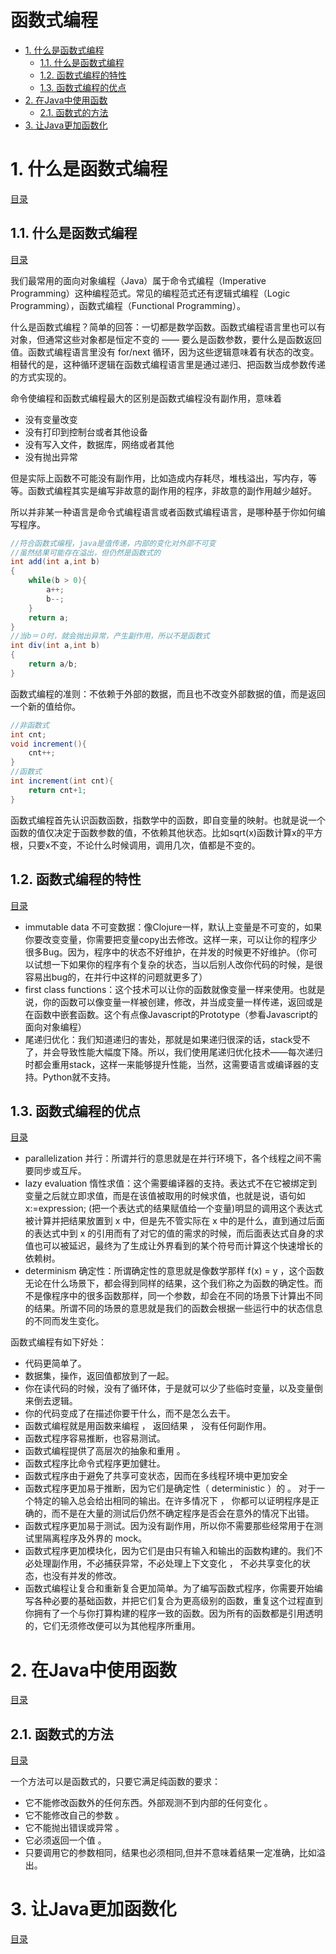 
<h1>函数式编程</h1>

<span id="menu"></span>

<!-- TOC -->

- [1. 什么是函数式编程](#1-什么是函数式编程)
  - [1.1. 什么是函数式编程](#11-什么是函数式编程)
  - [1.2. 函数式编程的特性](#12-函数式编程的特性)
  - [1.3. 函数式编程的优点](#13-函数式编程的优点)
- [2. 在Java中使用函数](#2-在java中使用函数)
  - [2.1. 函数式的方法](#21-函数式的方法)
- [3. 让Java更加函数化](#3-让java更加函数化)

<!-- /TOC -->

# 1. 什么是函数式编程
<a href="#menu"  >目录</a>

## 1.1. 什么是函数式编程
<a href="#menu"  >目录</a>

我们最常用的面向对象编程（Java）属于命令式编程（Imperative Programming）这种编程范式。常见的编程范式还有逻辑式编程（Logic Programming），函数式编程（Functional Programming）。

什么是函数式编程？简单的回答：一切都是数学函数。函数式编程语言里也可以有对象，但通常这些对象都是恒定不变的 —— 要么是函数参数，要什么是函数返回值。函数式编程语言里没有 for/next 循环，因为这些逻辑意味着有状态的改变。相替代的是，这种循环逻辑在函数式编程语言里是通过递归、把函数当成参数传递的方式实现的。

命令使编程和函数式编程最大的区别是函数式编程没有副作用，意味着
* 没有变量改变
* 没有打印到控制台或者其他设备
* 没有写入文件，数据库，网络或者其他
* 没有抛出异常

但是实际上函数不可能没有副作用，比如造成内存耗尽，堆栈溢出，写内存，等等。函数式编程其实是编写非故意的副作用的程序，非故意的副作用越少越好。

所以并非某一种语言是命令式编程语言或者函数式编程语言，是哪种基于你如何编写程序。
  
```java
//符合函数式编程，java是值传递，内部的变化对外部不可变
//虽然结果可能存在溢出，但仍然是函数式的
int add(int a,int b)
{
    while(b > 0){
        a++;
        b--;
    }
    return a;
}
//当b＝０时，就会抛出异常，产生副作用，所以不是函数式
int div(int a,int b)
{
    return a/b;
}
```

函数式编程的准则：不依赖于外部的数据，而且也不改变外部数据的值，而是返回一个新的值给你。
```java
//非函数式
int cnt;
void increment(){
    cnt++;
}
//函数式
int increment(int cnt){
    return cnt+1;
}
```

函数式编程首先认识函数函数，指数学中的函数，即自变量的映射。也就是说一个函数的值仅决定于函数参数的值，不依赖其他状态。比如sqrt(x)函数计算x的平方根，只要x不变，不论什么时候调用，调用几次，值都是不变的。


## 1.2. 函数式编程的特性
<a href="#menu"  >目录</a>

* immutable data 不可变数据：像Clojure一样，默认上变量是不可变的，如果你要改变变量，你需要把变量copy出去修改。这样一来，可以让你的程序少很多Bug。因为，程序中的状态不好维护，在并发的时候更不好维护。（你可以试想一下如果你的程序有个复杂的状态，当以后别人改你代码的时候，是很容易出bug的，在并行中这样的问题就更多了）
* first class functions：这个技术可以让你的函数就像变量一样来使用。也就是说，你的函数可以像变量一样被创建，修改，并当成变量一样传递，返回或是在函数中嵌套函数。这个有点像Javascript的Prototype（参看Javascript的面向对象编程）
* 尾递归优化：我们知道递归的害处，那就是如果递归很深的话，stack受不了，并会导致性能大幅度下降。所以，我们使用尾递归优化技术——每次递归时都会重用stack，这样一来能够提升性能，当然，这需要语言或编译器的支持。Python就不支持。


## 1.3. 函数式编程的优点
<a href="#menu"  >目录</a>

* parallelization 并行：所谓并行的意思就是在并行环境下，各个线程之间不需要同步或互斥。
* lazy evaluation 惰性求值：这个需要编译器的支持。表达式不在它被绑定到变量之后就立即求值，而是在该值被取用的时候求值，也就是说，语句如x:=expression; (把一个表达式的结果赋值给一个变量)明显的调用这个表达式被计算并把结果放置到 x 中，但是先不管实际在 x 中的是什么，直到通过后面的表达式中到 x 的引用而有了对它的值的需求的时候，而后面表达式自身的求值也可以被延迟，最终为了生成让外界看到的某个符号而计算这个快速增长的依赖树。
* determinism 确定性：所谓确定性的意思就是像数学那样 f(x) = y ，这个函数无论在什么场景下，都会得到同样的结果，这个我们称之为函数的确定性。而不是像程序中的很多函数那样，同一个参数，却会在不同的场景下计算出不同的结果。所谓不同的场景的意思就是我们的函数会根据一些运行中的状态信息的不同而发生变化。

函数式编程有如下好处：
* 代码更简单了。 
* 数据集，操作，返回值都放到了一起。 
* 你在读代码的时候，没有了循环体，于是就可以少了些临时变量，以及变量倒来倒去逻辑。 
* 你的代码变成了在描述你要干什么，而不是怎么去干。
* 函数式编程就是用函数来编程 ， 返回结果 ， 没有任何副作用。
* 函数式程序容易推断，也容易测试。
* 函数式编程提供了高层次的抽象和重用 。
* 函数式程序比命令式程序更加健壮。
* 函数式程序由于避免了共享可变状态，因而在多线程环境中更加安全
* 函数式程序更加易于推断，因为它们是确定性（ deterministic ）的 。 对于一个特定的输入总会给出相同的输出。在许多情况下 ， 你都可以证明程序是正确的，而不是在大量的测试后仍然不确定程序是否会在意外的情况下出错。
* 函数式程序更加易于测试。因为没有副作用，所以你不需要那些经常用于在测试里隔离程序及外界的 mock。
* 函数式程序更加模块化，因为它们是由只有输入和输出的函数构建的。我们不必处理副作用，不必捕获异常，不必处理上下文变化 ， 不必共享变化的状态，也没有并发的修改。
* 函数式编程让复合和重新复合更加简单。为了编写函数式程序，你需要开始编写各种必要的基础函数，并把它们复合为更高级别的函数，重复这个过程直到你拥有了一个与你打算构建的程序一致的函数。因为所有的函数都是引用透明的，它们无须修改便可以为其他程序所重用。

# 2. 在Java中使用函数
<a href="#menu"  >目录</a>

## 2.1. 函数式的方法
<a href="#menu"  >目录</a>

一个方法可以是函数式的，只要它满足纯函数的要求：
* 它不能修改函数外的任何东西。外部观测不到内部的任何变化 。
* 它不能修改自己的参数 。
* 它不能抛出错误或异常 。
* 它必须返回一个值 。
* 只要调用它的参数相同，结果也必须相同,但并不意味着结果一定准确，比如溢出。


# 3. 让Java更加函数化
<a href="#menu"  >目录</a>

